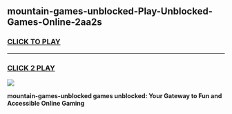 
## mountain-games-unblocked-Play-Unblocked-Games-Online-2aa2s
<h3>
<a href="https://premium76.site?title=mountain-games-unblocked&ref=24A">CLICK TO PLAY</a></h3>
<hr>

<h3>
<a href="https://premium76.site?title=mountain-games-unblocked&ref=24A">CLICK 2 PLAY</a>
  
</h3>

<a href="https://premium76.site?title=mountain-games-unblocked&ref=24A"><img src="https://clearcache.store/games.png"></a>


**mountain-games-unblocked games unblocked: Your Gateway to Fun and Accessible Online Gaming**
